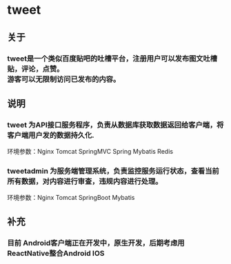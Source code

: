 # tweet 

## 关于
### tweet是一个类似百度贴吧的吐槽平台，注册用户可以发布图文吐槽贴，评论，点赞。<br>游客可以无限制访问已发布的内容。

## 说明

### tweet 为API接口服务程序，负责从数据库获取数据返回给客户端，将客户端用户发的数据持久化.<br>
环境参数：Nginx Tomcat SpringMVC Spring Mybatis Redis <br>

### tweetadmin 为服务端管理系统，负责监控服务运行状态，查看当前所有数据，对内容进行审查，违规内容进行处理。
环境参数：Nginx Tomcat SpringBoot Mybatis <br>

## 补充
### 目前 Android客户端正在开发中，原生开发，后期考虑用ReactNative整合Android IOS